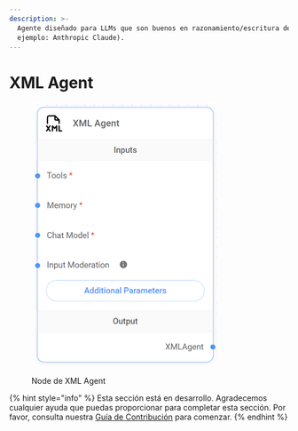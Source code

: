 ```yaml
---
description: >-
  Agente diseñado para LLMs que son buenos en razonamiento/escritura de XML (por
  ejemplo: Anthropic Claude).
---
```


# XML Agent

<figure><img src="../../../../.gitbook/assets/image (9) (1) (1) (1) (1) (1) (1) (1) (1).png" alt="" width="335"><figcaption><p>Node de XML Agent</p></figcaption></figure>

{% hint style="info" %}
Esta sección está en desarrollo. Agradecemos cualquier ayuda que puedas proporcionar para completar esta sección. Por favor, consulta nuestra [Guía de Contribución](../../../../contributing/) para comenzar.
{% endhint %}
